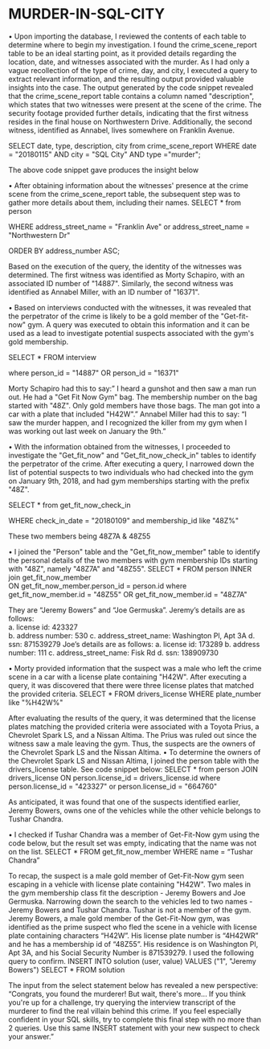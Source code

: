 # MURDER-IN-SQL-CITY
•	Upon importing the database, I reviewed the contents of each table to determine where to begin my investigation. I found the crime_scene_report table to be an ideal starting point, as it provided details regarding the location, date, and witnesses associated with the murder. As I had only a vague recollection of the type of crime, day, and city, I executed a query to extract relevant information, and the resulting output provided valuable insights into the case.
The output generated by the code snippet revealed that the crime_scene_report table contains a column named "description", which states that two witnesses were present at the scene of the crime. The security footage provided further details, indicating that the first witness resides in the final house on Northwestern Drive. Additionally, the second witness, identified as Annabel, lives somewhere on Franklin Avenue.

SELECT date, type, description, city
from crime_scene_report
WHERE date = "20180115" AND city = "SQL City" AND type ="murder";

The above code snippet gave produces the insight below

•	After obtaining information about the witnesses' presence at the crime scene from the crime_scene_report table, the subsequent step was to gather more details about them, including their names.
SELECT * from person

WHERE address_street_name = "Franklin Ave" or address_street_name = "Northwestern Dr"

ORDER BY address_number ASC;

Based on the execution of the query, the identity of the witnesses was determined. The first witness was identified as Morty Schapiro, with an associated ID number of "14887". Similarly, the second witness was identified as Annabel Miller, with an ID number of "16371".

•	Based on interviews conducted with the witnesses, it was revealed that the perpetrator of the crime is likely to be a gold member of the "Get-fit-now" gym. A query was executed to obtain this information and it can be used as a lead to investigate potential suspects associated with the gym's gold membership.

SELECT * FROM interview

where person_id = "14887" OR person_id = "16371"

Morty Schapiro had this to say:” I heard a gunshot and then saw a man run out. He had a "Get Fit Now Gym" bag. The membership number on the bag started with "48Z". Only gold members have those bags. The man got into a car with a plate that included "H42W".”
Annabel Miller had this to say: “I saw the murder happen, and I recognized the killer from my gym when I was working out last week on January the 9th.”

•	With the information obtained from the witnesses, I proceeded to investigate the "Get_fit_now" and "Get_fit_now_check_in" tables to identify the perpetrator of the crime. After executing a query, I narrowed down the list of potential suspects to two individuals who had checked into the gym on January 9th, 2018, and had gym memberships starting with the prefix "48Z".

SELECT * from get_fit_now_check_in

WHERE check_in_date = "20180109" and membership_id like "48Z%"

These two members being 48Z7A & 48Z55

•	I joined the "Person" table and the "Get_fit_now_member" table to identify the personal details of the two members with gym membership IDs starting with "48Z", namely "48Z7A" and "48Z55".
SELECT * FROM person 
INNER join get_fit_now_member  
ON get_fit_now_member.person_id = person.id 
where get_fit_now_member.id = "48Z55" OR get_fit_now_member.id = "48Z7A" 
 
They are “Jeremy Bowers” and “Joe Germuska”. 
Jeremy’s details are as follows:  
a.	license id: 423327  
b.	address number: 530 
c.	address_street_name: Washington Pl, Apt 3A 
d.	ssn: 871539279 
Joe’s details are as follows: 
a.	license id: 173289 
b.	address number: 111 
c.	address_street_name: Fisk Rd 
d.	ssn: 138909730 

•	Morty provided information that the suspect was a male who left the crime scene in a car with a license plate containing "H42W". After executing a query, it was discovered that there were three license plates that matched the provided criteria.
SELECT * FROM drivers_license 
WHERE plate_number like "%H42W%" 

After evaluating the results of the query, it was determined that the license plates matching the provided criteria were associated with a Toyota Prius, a Chevrolet Spark LS, and a Nissan Altima. The Prius was ruled out since the witness saw a male leaving the gym. Thus, the suspects are the owners of the Chevrolet Spark LS and the Nissan Altima.
•	To determine the owners of the Chevrolet Spark LS and Nissan Altima, I joined the person table with the drivers_license table. See code snippet below:
SELECT * from person 
JOIN drivers_license 
ON person.license_id = drivers_license.id 
where person.license_id = "423327" or person.license_id = "664760" 

As anticipated, it was found that one of the suspects identified earlier, Jeremy Bowers, owns one of the vehicles while the other vehicle belongs to Tushar Chandra.

•	I checked if Tushar Chandra was a member of Get-Fit-Now gym using the code below, but the result set was empty, indicating that the name was not on the list.
SELECT * FROM get_fit_now_member 
WHERE name = “Tushar Chandra” 

To recap, the suspect is a male gold member of Get-Fit-Now gym seen escaping in a vehicle with license plate containing "H42W". Two males in the gym membership class fit the description - Jeremy Bowers and Joe Germuska. Narrowing down the search to the vehicles led to two names - Jeremy Bowers and Tushar Chandra. Tushar is not a member of the gym.
Jeremy Bowers, a male gold member of the Get-Fit-Now gym, was identified as the prime suspect who fled the scene in a vehicle with license plate containing characters “H42W”. His license plate number is “4H42WR” and he has a membership id of “48Z55”. His residence is on Washington Pl, Apt 3A, and his Social Security Number is 871539279.
I used the following query to confirm.
INSERT INTO solution (user, value) 
VALUES ("1", "Jeremy Bowers") 
SELECT * FROM solution

The input from the select statement below has revealed a new perspective:
“Congrats, you found the murderer! But wait, there's more... If you think you're up for a challenge, try querying the interview transcript of the murderer to find the real villain behind this crime. If you feel especially confident in your SQL skills, try to complete this final step with no more than 2 queries. Use this same INSERT statement with your new suspect to check your answer.” 
